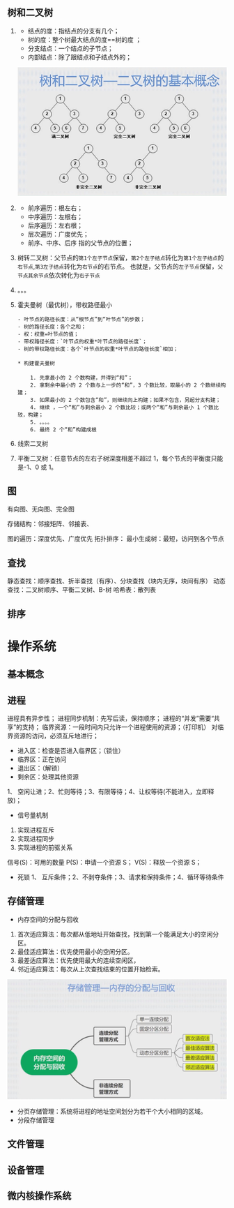 #

## 树和二叉树

1.  - 结点的度：指结点的分支有几个；
    - 树的度：整个树最大结点的度==树的度 ；
    - 分支结点：一个结点的子节点；
    - 内部结点：除了跟结点和子结点外的；

    ![二叉树](./img/二叉树.png)

2.  - 前序遍历：根左右；
    - 中序遍历：左根右；
    - 后序遍历：左右根；
    - 层次遍历：广度优先；
    - 前序、中序、后序 指的父节点的位置；

3.  树转二叉树：父节点的`第1个左子节点`保留，`第2个左子结点`转化为`第1个左子结点`的`右节点`,`第3左子结点`转化为`右节点`的右节点。
    也就是，父节点的`左子节点`保留，`父节点其余节点`依次转化为`右子节点`
4.  。。。
5.  霍夫曼树（最优树），带权路径最小

        - 叶节点的路径长度：从“根节点”到“叶节点”的步数；
        - 树的路径长度：各个之和；
        - 权：权重=叶节点的值；
        - 带权路径长度：`叶节点的权重*叶节点的路径长度`；
        - 树的带权路径长度：各个`叶节点的权重*叶节点的路径长度`相加；

        * 构建霍夫曼树

            1. 先拿最小的 2 个数构建，并得到“和”；
            2. 拿剩余中最小的 2 个数与上一步的“和”，3 个数比较，取最小的 2 个数继续构建；
            3. 如果最小的 2 个数包含“和”，则继续向上构建；如果不包含，另起分支构建；
            4. 继续 ，一个“和”与剩余最小 2 个数比较；或两个“和”与剩余最小 1 个数比较，构建；
            5. 。。。。
            6. 最终 2 个“和”构建成根

6.  线索二叉树
7.  平衡二叉树：任意节点的左右子树深度相差不超过 1，每个节点的平衡度只能是-1、0 或 1。

## 图

有向图、无向图、完全图

存储结构：邻接矩阵、邻接表、

图的遍历：深度优先、广度优先
拓扑排序：
最小生成树：最短，访问到各个节点

## 查找

静态查找：顺序查找、折半查找（有序）、分块查找（块内无序，块间有序）
动态查找：二叉树顺序、平衡二叉树、B-树
哈希表：散列表

## 排序

# 操作系统

## 基本概念

## 进程

进程具有异步性；
进程同步机制：先写后读，保持顺序；
进程的“并发”需要“共享”的支持；
临界资源：一段时间内只允许一个进程使用的资源；（打印机）
对临界资源的访问，必须互斥地进行；

- 进入区：检查是否进入临界区；（锁住）
- 临界区：正在访问
- 退出区：（解锁）
- 剩余区：处理其他资源

1、 空闲让进；2、忙则等待；3、有限等待；4、让权等待(不能进入，立即释放)；

- 信号量机制

1. 实现进程互斥
2. 实现进程同步
3. 实现进程的前驱关系

信号(S)：可用的数量
P(S)：申请一个资源 S；
V(S)：释放一个资源 S；

- 死锁
  1、 互斥条件；2、不剥夺条件；3、请求和保持条件；4、循环等待条件

## 存储管理

- 内存空间的分配与回收

1. 首次适应算法：每次都从低地址开始查找，找到第一个能满足大小的空闲分区。
2. 最佳适应算法：优先使用最小的空闲分区。
3. 最差适应算法：优先使用最大的连续空闲区，
4. 邻近适应算法：每次从上次查找结束的位置开始检索。

![内存的分配与回收](./img/存储管理-内存的分配与回收.png)

- 分页存储管理：系统将进程的地址空间划分为若干个大小相同的区域。
- 分段存储管理

## 文件管理

## 设备管理

## 微内核操作系统
